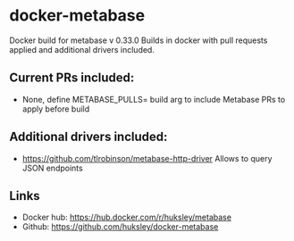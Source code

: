 # docker-metabase

Docker build for metabase v 0.33.0
Builds in docker with pull requests applied and additional drivers included.

## Current PRs included:

  * None, define METABASE_PULLS= build arg to include Metabase PRs to apply before build

## Additional drivers included:

  * https://github.com/tlrobinson/metabase-http-driver Allows to query JSON endpoints

## Links

  * Docker hub: https://hub.docker.com/r/huksley/metabase
  * Github: https://github.com/huksley/docker-metabase
